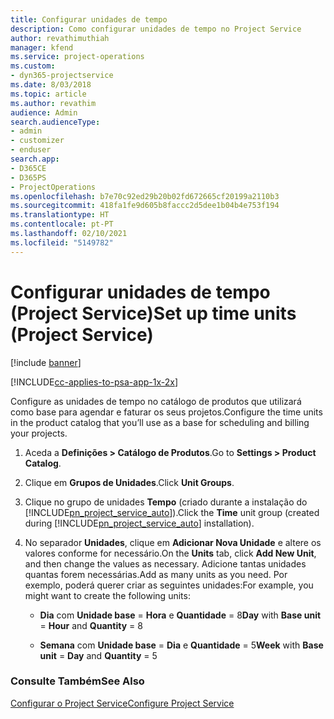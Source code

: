 ```yaml
---
title: Configurar unidades de tempo
description: Como configurar unidades de tempo no Project Service
author: revathimuthiah
manager: kfend
ms.service: project-operations
ms.custom:
- dyn365-projectservice
ms.date: 8/03/2018
ms.topic: article
ms.author: revathim
audience: Admin
search.audienceType:
- admin
- customizer
- enduser
search.app:
- D365CE
- D365PS
- ProjectOperations
ms.openlocfilehash: b7e70c92ed29b20b02fd672665cf20199a2110b3
ms.sourcegitcommit: 418fa1fe9d605b8faccc2d5dee1b04b4e753f194
ms.translationtype: HT
ms.contentlocale: pt-PT
ms.lasthandoff: 02/10/2021
ms.locfileid: "5149782"
---
```

# <a name="set-up-time-units-project-service"></a><span data-ttu-id="e1d32-103">Configurar unidades de tempo (Project Service)</span><span class="sxs-lookup"><span data-stu-id="e1d32-103">Set up time units (Project Service)</span></span>

[!include [banner](../includes/psa-now-project-operations.md)]

[!INCLUDE[cc-applies-to-psa-app-1x-2x](../includes/cc-applies-to-psa-app-1x-2x.md)]

<span data-ttu-id="e1d32-104">Configure as unidades de tempo no catálogo de produtos que utilizará como base para agendar e faturar os seus projetos.</span><span class="sxs-lookup"><span data-stu-id="e1d32-104">Configure the time units in the product catalog that you’ll use as a base for scheduling and billing your projects.</span></span>  
  
1. <span data-ttu-id="e1d32-105">Aceda a **Definições > Catálogo de Produtos**.</span><span class="sxs-lookup"><span data-stu-id="e1d32-105">Go to **Settings > Product Catalog**.</span></span>  
  
2. <span data-ttu-id="e1d32-106">Clique em **Grupos de Unidades**.</span><span class="sxs-lookup"><span data-stu-id="e1d32-106">Click **Unit Groups**.</span></span>  
  
3. <span data-ttu-id="e1d32-107">Clique no grupo de unidades **Tempo** (criado durante a instalação do [!INCLUDE[pn_project_service_auto](../includes/pn-project-service-auto.md)]).</span><span class="sxs-lookup"><span data-stu-id="e1d32-107">Click the **Time** unit group (created during [!INCLUDE[pn_project_service_auto](../includes/pn-project-service-auto.md)] installation).</span></span>  
  
4. <span data-ttu-id="e1d32-108">No separador **Unidades**, clique em **Adicionar Nova Unidade** e altere os valores conforme for necessário.</span><span class="sxs-lookup"><span data-stu-id="e1d32-108">On the **Units** tab, click **Add New Unit**, and then change the values as necessary.</span></span> <span data-ttu-id="e1d32-109">Adicione tantas unidades quantas forem necessárias.</span><span class="sxs-lookup"><span data-stu-id="e1d32-109">Add as many units as you need.</span></span> <span data-ttu-id="e1d32-110">Por exemplo, poderá querer criar as seguintes unidades:</span><span class="sxs-lookup"><span data-stu-id="e1d32-110">For example, you might want to create the following units:</span></span>  
  
   - <span data-ttu-id="e1d32-111">**Dia** com **Unidade base** = **Hora** e **Quantidade** = 8</span><span class="sxs-lookup"><span data-stu-id="e1d32-111">**Day** with **Base unit** = **Hour** and **Quantity** = 8</span></span>  
  
   - <span data-ttu-id="e1d32-112">**Semana** com **Unidade base** = **Dia** e **Quantidade** = 5</span><span class="sxs-lookup"><span data-stu-id="e1d32-112">**Week** with **Base unit** = **Day** and **Quantity** = 5</span></span>  
  
### <a name="see-also"></a><span data-ttu-id="e1d32-113">Consulte Também</span><span class="sxs-lookup"><span data-stu-id="e1d32-113">See Also</span></span>  
 [<span data-ttu-id="e1d32-114">Configurar o Project Service</span><span class="sxs-lookup"><span data-stu-id="e1d32-114">Configure Project Service</span></span>](../psa/configure.md)
